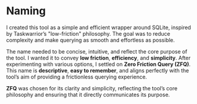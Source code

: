 # Naming

I created this tool as a simple and efficient wrapper around SQLite, inspired by Taskwarrior’s "low-friction"
philosophy. The goal was to reduce complexity and make querying as smooth and effortless as possible.

The name needed to be concise, intuitive, and reflect the core purpose of the tool. I wanted it to convey
**low friction**, **efficiency**, and **simplicity**. After experimenting with various options, I settled on
**Zero Friction Query (ZFQ)**. This name is **descriptive**, **easy to remember**, and aligns perfectly with
the tool’s aim of providing a frictionless querying experience.

**ZFQ** was chosen for its clarity and simplicity, reflecting the tool’s core philosophy and ensuring that it
directly communicates its purpose.
